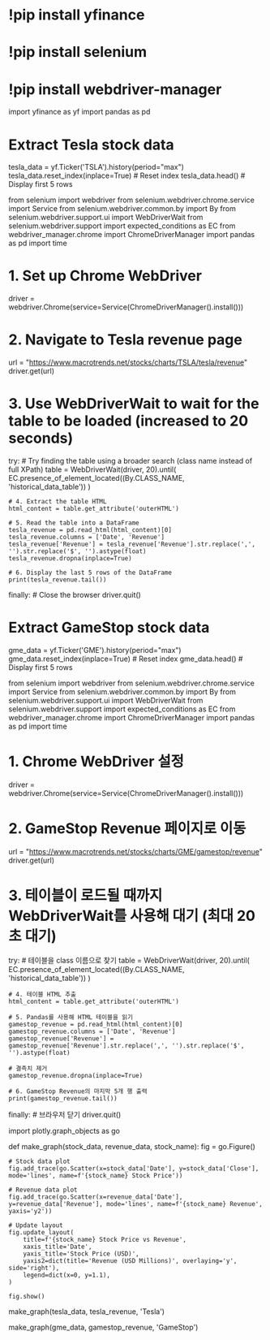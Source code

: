 # !pip install yfinance
# !pip install selenium
# !pip install webdriver-manager

import yfinance as yf
import pandas as pd

# Extract Tesla stock data
tesla_data = yf.Ticker('TSLA').history(period="max")
tesla_data.reset_index(inplace=True)  # Reset index
tesla_data.head()  # Display first 5 rows

from selenium import webdriver
from selenium.webdriver.chrome.service import Service
from selenium.webdriver.common.by import By
from selenium.webdriver.support.ui import WebDriverWait
from selenium.webdriver.support import expected_conditions as EC
from webdriver_manager.chrome import ChromeDriverManager
import pandas as pd
import time

# 1. Set up Chrome WebDriver
driver = webdriver.Chrome(service=Service(ChromeDriverManager().install()))

# 2. Navigate to Tesla revenue page
url = "https://www.macrotrends.net/stocks/charts/TSLA/tesla/revenue"
driver.get(url)

# 3. Use WebDriverWait to wait for the table to be loaded (increased to 20 seconds)
try:
    # Try finding the table using a broader search (class name instead of full XPath)
    table = WebDriverWait(driver, 20).until(
        EC.presence_of_element_located((By.CLASS_NAME, 'historical_data_table'))
    )
    
    # 4. Extract the table HTML
    html_content = table.get_attribute('outerHTML')

    # 5. Read the table into a DataFrame
    tesla_revenue = pd.read_html(html_content)[0]
    tesla_revenue.columns = ['Date', 'Revenue']
    tesla_revenue['Revenue'] = tesla_revenue['Revenue'].str.replace(',', '').str.replace('$', '').astype(float)
    tesla_revenue.dropna(inplace=True)

    # 6. Display the last 5 rows of the DataFrame
    print(tesla_revenue.tail())

finally:
    # Close the browser
    driver.quit()


# Extract GameStop stock data
gme_data = yf.Ticker('GME').history(period="max")
gme_data.reset_index(inplace=True)  # Reset index
gme_data.head()  # Display first 5 rows

from selenium import webdriver
from selenium.webdriver.chrome.service import Service
from selenium.webdriver.common.by import By
from selenium.webdriver.support.ui import WebDriverWait
from selenium.webdriver.support import expected_conditions as EC
from webdriver_manager.chrome import ChromeDriverManager
import pandas as pd
import time

# 1. Chrome WebDriver 설정
driver = webdriver.Chrome(service=Service(ChromeDriverManager().install()))

# 2. GameStop Revenue 페이지로 이동
url = "https://www.macrotrends.net/stocks/charts/GME/gamestop/revenue"
driver.get(url)

# 3. 테이블이 로드될 때까지 WebDriverWait를 사용해 대기 (최대 20초 대기)
try:
    # 테이블을 class 이름으로 찾기
    table = WebDriverWait(driver, 20).until(
        EC.presence_of_element_located((By.CLASS_NAME, 'historical_data_table'))
    )
    
    # 4. 테이블 HTML 추출
    html_content = table.get_attribute('outerHTML')

    # 5. Pandas를 사용해 HTML 테이블을 읽기
    gamestop_revenue = pd.read_html(html_content)[0]
    gamestop_revenue.columns = ['Date', 'Revenue']
    gamestop_revenue['Revenue'] = gamestop_revenue['Revenue'].str.replace(',', '').str.replace('$', '').astype(float)
    
    # 결측치 제거
    gamestop_revenue.dropna(inplace=True)

    # 6. GameStop Revenue의 마지막 5개 행 출력
    print(gamestop_revenue.tail())

finally:
    # 브라우저 닫기
    driver.quit()

import plotly.graph_objects as go

def make_graph(stock_data, revenue_data, stock_name):
    fig = go.Figure()

    # Stock data plot
    fig.add_trace(go.Scatter(x=stock_data['Date'], y=stock_data['Close'], mode='lines', name=f'{stock_name} Stock Price'))

    # Revenue data plot
    fig.add_trace(go.Scatter(x=revenue_data['Date'], y=revenue_data['Revenue'], mode='lines', name=f'{stock_name} Revenue', yaxis='y2'))

    # Update layout
    fig.update_layout(
        title=f'{stock_name} Stock Price vs Revenue',
        xaxis_title='Date',
        yaxis_title='Stock Price (USD)',
        yaxis2=dict(title='Revenue (USD Millions)', overlaying='y', side='right'),
        legend=dict(x=0, y=1.1),
    )

    fig.show()

make_graph(tesla_data, tesla_revenue, 'Tesla')

make_graph(gme_data, gamestop_revenue, 'GameStop')
